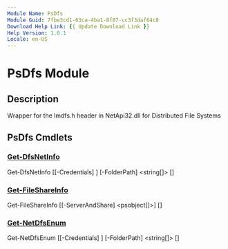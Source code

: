```yaml
---
Module Name: PsDfs
Module Guid: 7fbe3cd1-63ca-4ba1-8f87-cc3f3daf64c8
Download Help Link: {{ Update Download Link }}
Help Version: 1.0.1
Locale: en-US
---
```


# PsDfs Module
## Description
Wrapper for the lmdfs.h header in NetApi32.dll for Distributed File Systems

## PsDfs Cmdlets
### [Get-DfsNetInfo](Get-DfsNetInfo.md)

Get-DfsNetInfo [[-Credentials] <pscredential>] [-FolderPath] <string[]> [<CommonParameters>]


### [Get-FileShareInfo](Get-FileShareInfo.md)

Get-FileShareInfo [[-ServerAndShare] <psobject[]>] [<CommonParameters>]


### [Get-NetDfsEnum](Get-NetDfsEnum.md)

Get-NetDfsEnum [[-Credentials] <pscredential>] [-FolderPath] <string[]> [<CommonParameters>]



